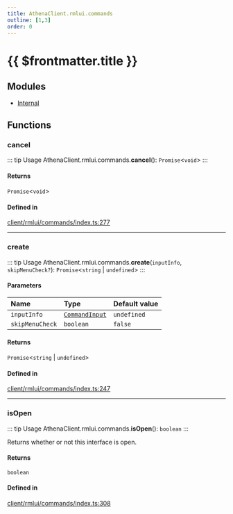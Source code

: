 ```yaml
---
title: AthenaClient.rmlui.commands
outline: [1,3]
order: 0
---
```


# {{ $frontmatter.title }}


## Modules

- [Internal](client_rmlui_commands_Internal.md)

## Functions

### cancel

::: tip Usage
AthenaClient.rmlui.commands.**cancel**(): `Promise`<`void`\>
:::

#### Returns

`Promise`<`void`\>

#### Defined in

[client/rmlui/commands/index.ts:277](https://github.com/Stuyk/altv-athena/blob/e4e897f/src/core/client/rmlui/commands/index.ts#L277)

___

### create

::: tip Usage
AthenaClient.rmlui.commands.**create**(`inputInfo`, `skipMenuCheck?`): `Promise`<`string` \| `undefined`\>
:::

#### Parameters

| Name | Type | Default value |
| :------ | :------ | :------ |
| `inputInfo` | [`CommandInput`](../interfaces/client_rmlui_commands_Internal_CommandInput.md) | `undefined` |
| `skipMenuCheck` | `boolean` | `false` |

#### Returns

`Promise`<`string` \| `undefined`\>

#### Defined in

[client/rmlui/commands/index.ts:247](https://github.com/Stuyk/altv-athena/blob/e4e897f/src/core/client/rmlui/commands/index.ts#L247)

___

### isOpen

::: tip Usage
AthenaClient.rmlui.commands.**isOpen**(): `boolean`
:::

Returns whether or not this interface is open.

#### Returns

`boolean`

#### Defined in

[client/rmlui/commands/index.ts:308](https://github.com/Stuyk/altv-athena/blob/e4e897f/src/core/client/rmlui/commands/index.ts#L308)
